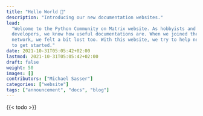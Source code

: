 ```yaml
---
title: "Hello World 👋"
description: "Introducing our new documentation websites."
lead:
  "Welcome to the Python Community on Matrix website. As hobbyists and
  developers, we know how useful documentations are. When we joined the Matrix
  network, we felt a bit lost too. With this website, we try to help newcomers
  to get started."
date: 2021-10-31T05:05:42+02:00
lastmod: 2021-10-31T05:05:42+02:00
draft: false
weight: 50
images: []
contributors: ["Michael Sasser"]
categories: ["website"]
tags: ["announcement", "docs", "blog"]
---
```


{{< todo >}}

<!--
  TODO: Add more content and describe, what is on the page and how to find it.
-->
